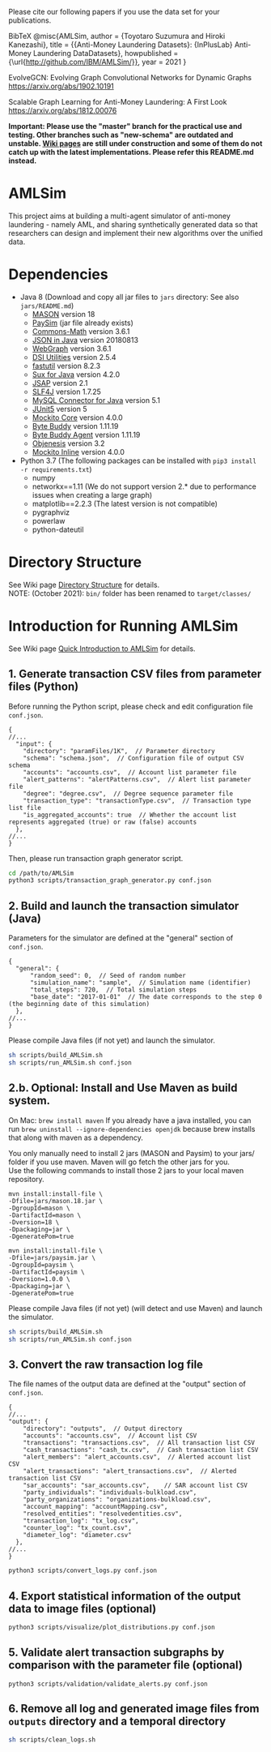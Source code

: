 Please cite our following papers if you use the data set for your publications. 

BibTeX 
@misc{AMLSim, author = {Toyotaro Suzumura and Hiroki Kanezashi}, title = {{Anti-Money Laundering Datasets}: {InPlusLab} Anti-Money Laundering DataDatasets}, howpublished = {\url{http://github.com/IBM/AMLSim/}}, year = 2021 }

EvolveGCN: Evolving Graph Convolutional Networks for Dynamic Graphs
https://arxiv.org/abs/1902.10191

Scalable Graph Learning for Anti-Money Laundering: A First Look
https://arxiv.org/abs/1812.00076

**Important: Please use the "master" branch for the practical use and testing. Other branches such as "new-schema" are outdated and unstable. [Wiki pages](https://github.com/IBM/AMLSim/wiki/) are still under construction and some of them do not catch up with the latest implementations. Please refer this README.md instead.**

# AMLSim
This project aims at building a multi-agent simulator of anti-money laundering - namely AML, and sharing synthetically generated data so that researchers can design and implement their new algorithms over the unified data.


# Dependencies
- Java 8 (Download and copy all jar files to `jars` directory: See also `jars/README.md`)
    - [MASON](https://cs.gmu.edu/~eclab/projects/mason/) version 18
    - [PaySim](https://github.com/EdgarLopezPhD/PaySim) (jar file already exists)
    - [Commons-Math](http://commons.apache.org/proper/commons-math/download_math.cgi) version 3.6.1
    - [JSON in Java](https://jar-download.com/artifacts/org.json/json/20180813) version 20180813
    - [WebGraph](http://webgraph.di.unimi.it/) version 3.6.1
    - [DSI Utilities](http://dsiutils.di.unimi.it/) version 2.5.4
    - [fastutil](http://fastutil.di.unimi.it/) version 8.2.3
    - [Sux for Java](http://sux.di.unimi.it/) version 4.2.0
    - [JSAP](http://www.martiansoftware.com/jsap/) version 2.1
    - [SLF4J](https://www.slf4j.org/download.html) version 1.7.25
    - [MySQL Connector for Java](https://dev.mysql.com/downloads/connector/j/5.1.html) version 5.1
    - [JUnit5](https://search.maven.org/artifact/org.junit.platform/junit-platform-console-standalone/1.8.1/jar) version 5
    - [Mockito Core](https://mvnrepository.com/artifact/org.mockito/mockito-core/4.0.0) version 4.0.0
    - [Byte Buddy](https://mvnrepository.com/artifact/net.bytebuddy/byte-buddy/1.11.19) version 1.11.19
    - [Byte Buddy Agent](https://mvnrepository.com/artifact/net.bytebuddy/byte-buddy-agent/1.11.19) version 1.11.19
    - [Objenesis](https://mvnrepository.com/artifact/org.objenesis/objenesis/3.2) version 3.2
    - [Mockito Inline](https://mvnrepository.com/artifact/org.mockito/mockito-inline/4.0.0) version 4.0.0
- Python 3.7 (The following packages can be installed with `pip3 install -r requirements.txt`)
    - numpy
    - networkx==1.11 (We do not support version 2.* due to performance issues when creating a large graph)
    - matplotlib==2.2.3 (The latest version is not compatible)
    - pygraphviz
    - powerlaw
    - python-dateutil


# Directory Structure
See Wiki page [Directory Structure](https://github.com/IBM/AMLSim/wiki/Directory-Structure) for details.  
NOTE: (October 2021): `bin/` folder has been renamed to `target/classes/`



# Introduction for Running AMLSim
See Wiki page [Quick Introduction to AMLSim](https://github.com/IBM/AMLSim/wiki/Quick-Introduction-to-AMLSim) for details.

## 1. Generate transaction CSV files from parameter files (Python)
Before running the Python script, please check and edit configuration file `conf.json`.
```json5
{
//...
  "input": {
    "directory": "paramFiles/1K",  // Parameter directory
    "schema": "schema.json",  // Configuration file of output CSV schema
    "accounts": "accounts.csv",  // Account list parameter file
    "alert_patterns": "alertPatterns.csv",  // Alert list parameter file
    "degree": "degree.csv",  // Degree sequence parameter file
    "transaction_type": "transactionType.csv",  // Transaction type list file
    "is_aggregated_accounts": true  // Whether the account list represents aggregated (true) or raw (false) accounts
  },
//...
}
```

Then, please run transaction graph generator script.
```bash
cd /path/to/AMLSim
python3 scripts/transaction_graph_generator.py conf.json
```

## 2. Build and launch the transaction simulator (Java)
Parameters for the simulator are defined at the "general" section of `conf.json`. 

```json5
{
  "general": {
      "random_seed": 0,  // Seed of random number
      "simulation_name": "sample",  // Simulation name (identifier)
      "total_steps": 720,  // Total simulation steps
      "base_date": "2017-01-01"  // The date corresponds to the step 0 (the beginning date of this simulation)
  },
//...
}
```

Please compile Java files (if not yet) and launch the simulator.
```bash
sh scripts/build_AMLSim.sh
sh scripts/run_AMLSim.sh conf.json
```

## 2.b. Optional: Install and Use Maven as build system.  
On Mac: `brew install maven`
If you already have a java installed, you can run `brew uninstall --ignore-dependencies openjdk` because brew installs that along with maven as a dependency.

You only manually need to install 2 jars (MASON and Paysim) to your jars/ folder if you use maven.  Maven will go fetch the other jars for you.  
Use the following commands to install those 2 jars to your local maven repository.  

```
mvn install:install-file \
-Dfile=jars/mason.18.jar \
-DgroupId=mason \
-DartifactId=mason \
-Dversion=18 \
-Dpackaging=jar \
-DgeneratePom=true
```

```
mvn install:install-file \
-Dfile=jars/paysim.jar \
-DgroupId=paysim \
-DartifactId=paysim \
-Dversion=1.0.0 \
-Dpackaging=jar \
-DgeneratePom=true
```

Please compile Java files (if not yet) (will detect and use Maven) and launch the simulator.
```bash
sh scripts/build_AMLSim.sh
sh scripts/run_AMLSim.sh conf.json
```


## 3. Convert the raw transaction log file
The file names of the output data are defined at the "output" section of `conf.json`.
```json5
{
//...
"output": {
    "directory": "outputs",  // Output directory
    "accounts": "accounts.csv",  // Account list CSV
    "transactions": "transactions.csv",  // All transaction list CSV
    "cash_transactions": "cash_tx.csv",  // Cash transaction list CSV
    "alert_members": "alert_accounts.csv",  // Alerted account list CSV
    "alert_transactions": "alert_transactions.csv",  // Alerted transaction list CSV
    "sar_accounts": "sar_accounts.csv",    // SAR account list CSV
    "party_individuals": "individuals-bulkload.csv",
    "party_organizations": "organizations-bulkload.csv",
    "account_mapping": "accountMapping.csv",
    "resolved_entities": "resolvedentities.csv",
    "transaction_log": "tx_log.csv",
    "counter_log": "tx_count.csv",
    "diameter_log": "diameter.csv"
  },
//...
}
```

```bash
python3 scripts/convert_logs.py conf.json
```

## 4. Export statistical information of the output data to image files (optional)

```bash
python3 scripts/visualize/plot_distributions.py conf.json
```

## 5. Validate alert transaction subgraphs by comparison with the parameter file (optional)
```
python3 scripts/validation/validate_alerts.py conf.json
```



## 6. Remove all log and generated image files from `outputs` directory and a temporal directory
```bash
sh scripts/clean_logs.sh
```

